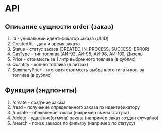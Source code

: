 # API

## Описание сущности order (заказ)

1. Id - уникальный идентификатор заказа (UUID)
2. CreatedAt - дата и время заказа
3. Status - статус заказа (CREATED, IN_PROCESS, SUCCESS, ERROR)
4. GasType - тип топлива (АИ-92, АИ-95, АИ-98, АИ-100, Дизель)
5. Price - стоимость за 1 литр выбранного топлива (в рублях)
6. Quantity - кол-во топлива (в литрах)
7. SummaryPrice - итоговая стоимость выбранного типа и кол-ва топлива (в рублях)

## Функции (эндпониты)

1. /create - создание заказа
2. /read - получение определенного заказа по идентификатору
3. /update - обновление заказа (например смена статуса)
4. /delete - удаление(отмена) заказа (например заказ создан случайно)
5. /search - поиск заказов по фильтру (например по статусу)

